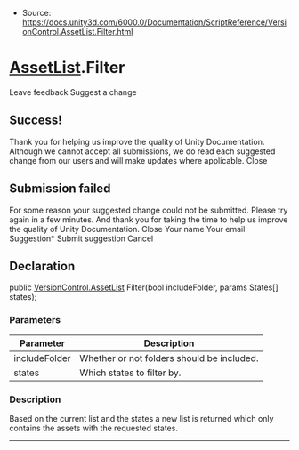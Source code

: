 * Source: https://docs.unity3d.com/6000.0/Documentation/ScriptReference/VersionControl.AssetList.Filter.html

#  [AssetList](https://docs.unity3d.com/6000.0/Documentation/ScriptReference/VersionControl.AssetList.html).Filter
Leave feedback
Suggest a change
## Success!
Thank you for helping us improve the quality of Unity Documentation. Although we cannot accept all submissions, we do read each suggested change from our users and will make updates where applicable.
Close
## Submission failed
For some reason your suggested change could not be submitted. Please <a>try again</a> in a few minutes. And thank you for taking the time to help us improve the quality of Unity Documentation.
Close
Your name Your email Suggestion* Submit suggestion
Cancel
## Declaration
public [VersionControl.AssetList](https://docs.unity3d.com/6000.0/Documentation/ScriptReference/VersionControl.AssetList.html) Filter(bool includeFolder, params States[] states); 
### Parameters
Parameter | Description  
---|---  
includeFolder | Whether or not folders should be included.  
states | Which states to filter by.  
### Description
Based on the current list and the states a new list is returned which only contains the assets with the requested states.
* * *
